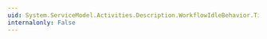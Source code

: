 ```yaml
---
uid: System.ServiceModel.Activities.Description.WorkflowIdleBehavior.TimeToPersist
internalonly: False
---
```

